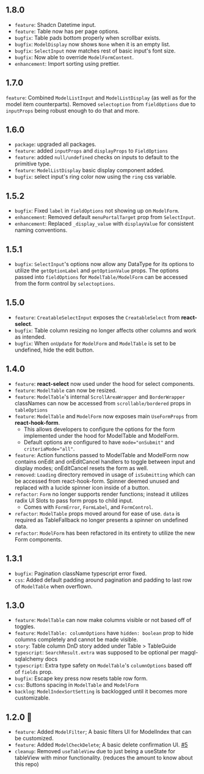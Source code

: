 ## 1.8.0
- `feature`: Shadcn Datetime input. 
- `feature`: Table now has per page options.
- `bugfix`: Table pads bottom properly when scrollbar exists.
- `bugfix`: `ModelDisplay` now shows `None` when it is an empty list.
- `bugfix`: `SelectInput` now matches rest of basic input's font size.
- `bugfix`: Now able to override `ModelFormContent`.
- `enhancement`: Import sorting using prettier.

## 1.7.0
`feature`: Combined `ModelListInput` and `ModelListDisplay` (as well as for the model item counterparts). Removed `selectoption` from `fieldOptions` due to `inputProps` being robust enough to do that and more.

## 1.6.0
- `package`: upgraded all packages.
- `feature`: added `inputProps` and `displayProps` to `FieldOptions` 
- `feature`: added `null/undefined` checks on inputs to default to the primitive type.
- `feature`: `ModelListDisplay` basic display component added. 
- `bugfix`: select input's ring color now using the `ring` css variable.
 
## 1.5.2 
- `bugfix`: Fixed `label` in `fieldOptions` not showing up on `ModelForm`.
- `enhancement`: Removed default `menuPortalTarget` prop from `SelectInput`.
- `enhancement`: Replaced `_display_value` with `displayValue` for consistent naming conventions. 

## 1.5.1
- `bugfix`: `SelectInput`'s options now allow any DataType for its options to utilize the `getOptionLabel` and `getOptionValue` props. The options passed into `fieldOptions` for `ModelTable/ModelForm` can be accessed from the form control by `selectoptions`. 

## 1.5.0
- `feature`: `CreatableSelectInput` exposes the `CreatableSelect` from **react-select**.
- `bugfix`: Table column resizing no longer affects other columns and work as intended.
- `bugfix`: When `onUpdate` for `ModelForm` and `ModelTable` is set to be undefined, hide the edit button.  

## 1.4.0
- `feature`: **react-select** now used under the hood for select components.
- `feature`: `ModelTable` can now be resized. 
- `feature`: `ModelTable`'s internal `ScrollAreaWrapper` and `BorderWrapper` classNames can now be accessed from `scrollable/bordered` props in  `tableOptions`
- `feature`: `ModelTable` and `ModelForm` now exposes main `UseFormProps` from **react-hook-form**.
  - This allows developers to configure the options for the form implemented under the hood for ModelTable and ModelForm. 
  - Default options are configured to have `mode="onSubmit"` and `criteriaMode="all"`. 
- `feature`: Action functions passed to ModelTable and ModelForm now contains onEdit and onEditCancel handlers to toggle between input and display modes; onEditCancel resets the form as well.  
- `removed`: `Loading` directory removed in usage of `isSubmitting` which can be accessed from react-hook-form. Spinner deemed unused and replaced with a lucide spinner icon inside of a button.
- `refactor`: `Form` no longer supports render functions; instead it utilizes radix UI Slots to pass form props to child input. 
  - Comes with `FormError`, `FormLabel`, and `FormControl`.
- `refactor`: `ModelTable` props moved around for ease of use. `data` is required as TableFallback no longer presents a spinner on undefined data. 
- `refactor`: `ModelForm` has been refactored in its entirety to utilize the new Form components. 

## 1.3.1
- `bugfix`: Pagination className typescript error fixed. 
- `css`: Added default padding around pagination and padding to last row of `ModelTable` when overflown.

## 1.3.0
- `feature`: `ModelTable` can now make columns visible or not based off of toggles.
- `feature`: `ModelTable: columnOptions` have `hidden: boolean` prop to hide columns completely and cannot be made visible. 
- `story`: Table column DnD story added under Table > TableGuide 
- `typescript`: `SearchResult.extra` was supposed to be optional per magql-sqlalchemy docs
- `typescript`: Extra type safety on `ModelTable`'s `columnOptions` based off of `fields` prop.
- `bugfix`: Escape key press now resets table row form. 
- `css`: Buttons spacing in `ModelTable` and `ModelForm`
- `backlog`: `ModelIndexSortSetting` is backlogged until it becomes more customizable. 

## 1.2.0 🎉 
- `feature`: Added `ModelFilter`; A basic filters UI for ModelIndex that can be customized.
- `feature`: Added `ModelCheckDelete`; A basic delete confirmation UI. [#5](https://github.com/autoinvent/conveyor/issues/5)
- `cleanup`: Removed `useTableView` due to just being a useState for tableView with minor functionality. (reduces the amount to know about this repo)